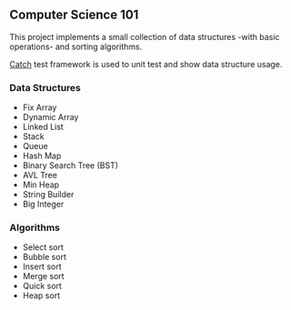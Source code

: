 ## Computer Science 101

This project implements a small collection of data structures -with basic operations- and sorting algorithms.

[Catch](https://github.com/catchorg/Catch2) test framework is used to unit test and show data structure usage.

### Data Structures

* Fix Array
* Dynamic Array
* Linked List
* Stack
* Queue
* Hash Map
* Binary Search Tree (BST)
* AVL Tree
* Min Heap
* String Builder
* Big Integer

### Algorithms

* Select sort
* Bubble sort
* Insert sort
* Merge sort
* Quick sort
* Heap sort
